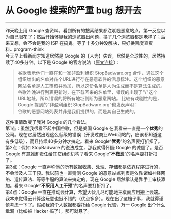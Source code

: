 # 从 Google 搜索的严重 bug 想开去 

-----

 昨天晚上用 Google 查资料，看到所有的搜索结果都注明是恶意站点。第一反应以为自己眼花了；然后开始怀疑我的浏览器出问题，换了几个浏览器都是老样子；后来又想，会不会是我的 ISP 在搞鬼。等了十多分钟没解决，只好换百度查资料...program-think  
 今天早上看新闻才知道居然是 Google 的【人为】失误，居然是全球性的，居然持续了40多分钟。以下是 Google 的官方说法（[原文连接](https://googleblog.blogspot.com/2009/01/this-site-may-harm-your-computer-on.html)）：  
 
> 谷歌表示他们一直在和一家非盈利组织 StopBadware.org 合作，通过这个组织给出的名单对各个URL进行存在恶意软件的信息标注。这个组织的恶意网站名单是人工审核并添加，所以这份名单是人为生成而不是算法生成的。谷歌昨晚进行列表更新时，在下载回来的名单里，错误的出现了"/"这个URL地址，所以错误的将所有地址判断为恶意网站。 比较有戏剧性的是，Google 提到的“非盈利组织 StopBadware.org”也发表声明：  
 谷歌的恶意网站列表并非是我们提供的，而是其自己生成的。  
   
 这件事情改变了我对 Google 的几个看法。  
 第1点：虽然我很看不起中国谷歌，但是美国 Google 在我看来一直是一个**优秀**的公司。现在它居然出现这么低级的错误（开发过商业Web网站的，应该都知道这有多低级），而且持续40多分钟才搞定。看来 Google“**优秀**”的名声要打折扣了。  
 第2点：假如 StopBadware 的说法成立，那我就得怀疑 Google 的诚信了。是否 Google 有意推卸责任给其它组织机构？看来 Google“**不做恶**”的名声要打折扣了。  
 第3点：Google 一直声称他的所有数据收集、处理、存储都是依靠程序进行的，不会涉及人工干预。我以前也一直猜测 Google 的恶意站点列表是依靠诸如神经网络、遗传算法、等等牛逼的算法来搞定的，现在 Google 居然承认是靠手工审核添加。看来 Google“**不采用人工干预**”的名声要打折扣了。  
 第4点：Google 一直在推动云计算，希望大伙儿尽可能地把桌面应用搬上云端。我本来觉得云计算这玩意也挺不错的（优点多多）。现在出了这档子事，我就得谨慎考虑一下了。假如我的个人数据都委托给 Google 代管，万一 Google 出个什么纰漏（比如被 Hacker 搞了），那可就悬了。  
 